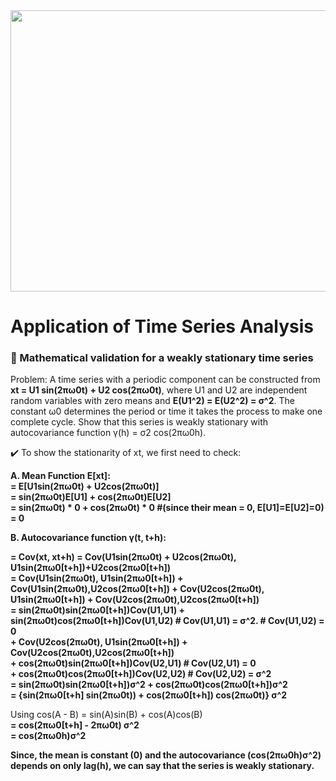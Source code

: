 
<div id="header" align="center">
  <img width="750" height="450" src="https://user-images.githubusercontent.com/64395120/191584937-bcd0a630-0997-4594-9773-917bbd66baea.png"/>
</div>


# Application of Time Series Analysis

 ### :triangular_ruler: Mathematical validation for a weakly stationary time series

Problem: A time series with a periodic component can be constructed from **xt = U1 sin(2πω0t) + U2 cos(2πω0t)**, where U1 and U2 are independent random variables with zero means and **E(U1^2) = E(U2^2) = σ^2**. The constant ω0 determines the period or time it takes the process to make one complete cycle. Show that this series is weakly stationary with autocovariance function γ(h) = σ2 cos(2πω0h).

:heavy_check_mark: To show the stationarity of xt, we first need to check:

**A. Mean Function E[xt]:** <br>
       **= E[U1sin(2πω0t) + U2cos(2πω0t)]  
         = sin(2πω0t)E[U1] + cos(2πω0t)E[U2] <br>
         = sin(2πω0t) * 0 + cos(2πω0t) * 0     #(since their mean = 0, E[U1]=E[U2]=0) <br>
         = 0**                                   


**B. Autocovariance function γ(t, t+h):**

**= Cov(xt, xt+h) 
  = Cov(U1sin(2πω0t) + U2cos(2πω0t), U1sin(2πω0[t+h])+U2cos(2πω0[t+h]) <br>
  = Cov(U1sin(2πω0t), U1sin(2πω0[t+h]) + Cov(U1sin(2πω0t),U2cos(2πω0[t+h]) + Cov(U2cos(2πω0t), U1sin(2πω0[t+h]) + Cov(U2cos(2πω0t),U2cos(2πω0[t+h]) <br>
  = sin(2πω0t)sin(2πω0[t+h])Cov(U1,U1)         +  sin(2πω0t)cos(2πω0[t+h])Cov(U1,U2)        # Cov(U1,U1) = σ^2.  # Cov(U1,U2) = 0 <br>
      + Cov(U2cos(2πω0t), U1sin(2πω0[t+h]) + Cov(U2cos(2πω0t),U2cos(2πω0[t+h]) <br>
      + cos(2πω0t)sin(2πω0[t+h])Cov(U2,U1)      # Cov(U2,U1) = 0 <br>
      + cos(2πω0t)cos(2πω0[t+h])Cov(U2,U2)      # Cov(U2,U2) = σ^2 <br>
  = sin(2πω0t)sin(2πω0[t+h])σ^2 + cos(2πω0t)cos(2πω0[t+h])σ^2 <br>
  = {sin(2πω0[t+h] sin(2πω0t)) + cos(2πω0[t+h]) cos(2πω0t)} σ^2 <br>**

Using cos(A - B) = sin(A)sin(B) + cos(A)cos(B) <br>
  **= cos(2πω0[t+h] - 2πω0t) σ^2 <br>
    = cos(2πω0h)σ^2**   


**Since, the mean is constant (0) and the autocovariance (cos(2πω0h)σ^2) depends on only lag(h), we can say that the series is weakly stationary.**


